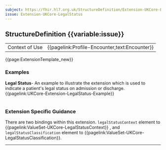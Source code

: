 ```yaml
---
subject: https://fhir.hl7.org.uk/StructureDefinition/Extension-UKCore-LegalStatus
issue: Extension-UKCore-LegalStatus
---
```

## StructureDefinition {{variable:issue}}

<table id="addToTranspose">
<tr><td>Context of Use</td>
<td>{{pagelink:Profile-Encounter,text:Encounter}}</td>
</tr>
</table>

{{page:ExtensionTemplate_new}}

<div id="Examples" class="tabcontent">
  <h3>Examples</h3>
  <b>Legal Status</b>- An example to illustrate the extension which is used to indicate a patient's legal status on admission or discharge.<br>
  {{pagelink:UKCore-Extension-LegalStatus-Example}}
  <br><br>
</div>

<h3 id="guidance-legalstatus">Extension Specific Guidance</h3>

There are two bindings within this extension. `legalStatusContext` element to {{pagelink:ValueSet-UKCore-LegalStatusContext}}
, and `legalStatusClassification` element to {{pagelink:ValueSet-UKCore-LegalStatusClassification}}.

---